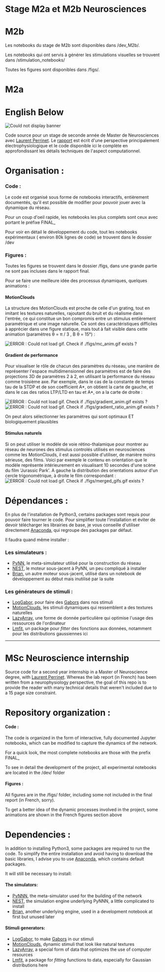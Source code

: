 # Stage M2a et M2b Neurosciences
# M2b
Les notebooks du stage de M2b sont disponibles dans /dev_M2b/.

Les notebooks qui ont servis à générer les stimulations visuelles se trouvent dans /stimulation_notebooks/

Toutes les figures sont disponibles dans /figs/.

# M2a
# English Below
![Could not display banner](https://dircom.univ-amu.fr/sites/dircom.univ-amu.fr/files/logo_amu_rvb.png)

Code source pour un stage de seconde année de Master de Neurosciences avec [Laurent Perrinet](https://invibe.net/LaurentPerrinet/HomePage). Le [rapport](https://github.com/hugoladret/InternshipM2/blob/master/M2A_Rapport.pdf) est écrit d'une perspective principalement électrophysiologique et le code disponible ici le complète en approfondissant les détails techniques de l'aspect computationnel.

  
# Organisation :
### Code :
Le code est organisé sous forme de notebooks interactifs, entièrement documentés, qu'il est possible de modifier pour pouvoir jouer avec  la dynamique du réseau. 

Pour un coup d'oeil rapide, les notebooks les plus complets sont ceux avec portant le préfixe FINAL_

Pour voir en détail le développement du code, tout les notebooks expérimentaux ( environ 80k lignes de code) se trouvent dans le dossier /dev

### Figures :
Toutes les figures se trouvent dans le dossier /figs, dans une grande partie ne sont pas incluses dans le rapport final.

Pour se faire une meilleure idée des processus dynamiques, quelques animations :
#### MotionClouds
La structure des MotionClouds est proche de celle d'un grating, tout en imitant les textures naturelles, rajoutant du bruit et du réalisme dans l'entrée, ce qui constitue un bon compromis entre un stimulus entièrement paramétrique et une image naturelle. Ce sont des caractéristiques difficiles à apprécier dans une figure statique, mais tout à fait visible dans cette animation (paramètres 
&theta; = &pi; / 3 , B &theta; = 15°)  :

![ERROR : Could not load gif. Check if ./figs/mc_anim.gif exists ?](./figs/mc_anim.gif)

#### Gradient de performance
Pour visualiser le rôle de chacun des paramètres du réseau, une manière de représenter l'espace multidimensionnel des paramètres est de faire des projections 3D de paramètres 2 à 2, en utilisant la performance du réseau comme troisième axe. Par exemple, dans le cas de la constante de temps tau de la STDP et de son coefficient A*, on obtient la carte de gauche, et dans le cas des ratios LTP/LTD en tau et A*, on a la carte de droite : 

![ERROR : Could not load gif. Check if ./figs/gradient_anim.gif exists ?](./figs/gradient_anim.gif)
![ERROR : Could not load gif. Check if ./figs/gradient_ratio_anim.gif exists ?](./figs/gradient_ratio_anim.gif)

On peut alors sélectionner les paramètres qui sont optimaux ET biologiquement plausibles

#### Stimulus naturels
Si on peut utiliser le modèle de voie rétino-thalamique pour montrer au réseau de neurones des stimulus controlés utilisés en neurosciences comme les MotionClouds, il est aussi possible d'utiliser, de manière moins sérieuse, des films. Voici par exemple le contenu en orientation que le modèle représente intérieurement en visualisant 10 secondes d'une scène du film 'Jurassic Park'. A gauche la distribution des orientations autour d'un cercle trigonométrique, à droite le film correspondant : 
![ERROR : Could not load gif. Check if ./figs/merged_gifs.gif exists ?](./figs/merged_gifs.gif)


# Dépendances :
En plus de l'installation de Python3, certains packages sont requis pour pouvoir faire tourner le code. Pour simplifier toute l'installation et éviter de devoir télécharger les librairies de base, je vous conseille d'utiliser directement [Anaconda](https://www.anaconda.com/download/), qui regroupe des packages par défaut. 

Il faudra quand même installer :
### Les simulateurs :
* [PyNN](https://pypi.org/project/PyNN/), le meta-simulateur utilisé pour la construction du réseau
* [NEST](http://www.nest-simulator.org/installation/), le moteur sous-jacent à PyNN, un peu compliqué à installer
* [Brian](https://brian2.readthedocs.io/en/stable/introduction/install.html), un autre moteur sous-jacent, utilisé dans un notebook de développement au début mais inutilisé par la suite

### Les générateurs de stimuli :
* [LogGabor](https://pypi.org/project/LogGabor/), pour faire des [Gabors](https://en.wikipedia.org/wiki/Log_Gabor_filter) dans nos stimuli
* [MotionClouds](http://www.motionclouds.invibe.net/install.html), les stimuli dynamiques qui ressemblent a des textures naturelles
* [LazyArray](https://lazyarray.readthedocs.io/en/latest/installation.html), une forme de donnée particulière qui optimise l'usage des ressources de l'ordinateur
* [Lmfit](https://pypi.org/project/lmfit/), un package pour *fitter* des fonctions aux données, notamment pour les distributions gaussiennes ici

----------------------------------------------------------------
# MSc Neuroscience internship
Source code for a second year internship in a Master of Neuroscience degree, with [Laurent Perrinet](https://invibe.net/LaurentPerrinet/HomePage). Whereas the lab report (in French) has been written from a neurophysiology perspective, the goal of this repo is to provide the reader with many technical details that weren't included due to a 15 page size constraint.

# Repository organization :
#### Code :
The code is organized in the form of interactive, fully documented Jupyter notebooks, which can be modified to capture the dynamics of the network. 

For a quick look, the most complete notebooks are those with the prefix FINAL_

To see in detail the development of the project, all experimental notebooks are located in the /dev/ folder

#### Figures :
All figures are in the /figs/ folder, including some not included in the final report (in French, sorry).

To get a better idea of the dynamic processes involved in the project, some animations are shown in the French figures section above

# Dependencies :
In addition to installing Python3, some packages are required to run the code. To simplify the entire installation and avoid having to download the basic libraries, I advise you to use [Anaconda](https://www.anaconda.com/download/), which contains default packages. 

It will still be necessary to install:
#### The simulators:
* [PyNNN](https://pypi.org/project/PyNN/), the meta-simulator used for the building of the network
* [NEST](http://www.nest-simulator.org/installation/), the simulation engine underlying PyNNN, a little complicated to install
* [Brian](https://brian2.readthedocs.io/en/stable/introduction/install.html), another underlying engine, used in a development notebook at first but unused later

#### Stimuli generators:
* [LogGabor](https://pypi.org/project/LogGabor/), to make [Gabors](https://en.wikipedia.org/wiki/Log_Gabor_filter) in our stimuli
* [MotionClouds](http://www.motionclouds.invibe.net/install.html), dynamic stimuli that look like natural textures
* [LazyArray](https://lazyarray.readthedocs.io/en/latest/installation.html), a special form of data that optimizes the use of computer resources
* [Lmfit](https://pypi.org/project/lmfit/), a package for *fitting* functions to data, especially for Gaussian distributions here
